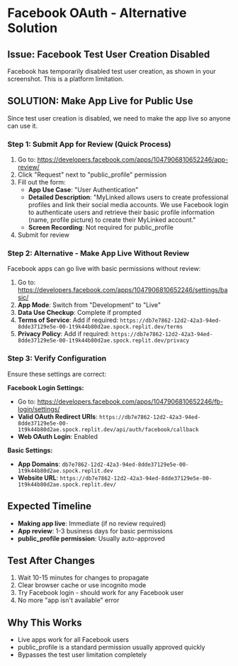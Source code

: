 # Facebook OAuth - Alternative Solution

## Issue: Facebook Test User Creation Disabled
Facebook has temporarily disabled test user creation, as shown in your screenshot. This is a platform limitation.

## SOLUTION: Make App Live for Public Use

Since test user creation is disabled, we need to make the app live so anyone can use it.

### Step 1: Submit App for Review (Quick Process)
1. Go to: https://developers.facebook.com/apps/1047906810652246/app-review/
2. Click "Request" next to "public_profile" permission
3. Fill out the form:
   - **App Use Case**: "User Authentication"
   - **Detailed Description**: "MyLinked allows users to create professional profiles and link their social media accounts. We use Facebook login to authenticate users and retrieve their basic profile information (name, profile picture) to create their MyLinked account."
   - **Screen Recording**: Not required for public_profile
4. Submit for review

### Step 2: Alternative - Make App Live Without Review
Facebook apps can go live with basic permissions without review:

1. Go to: https://developers.facebook.com/apps/1047906810652246/settings/basic/
2. **App Mode**: Switch from "Development" to "Live"
3. **Data Use Checkup**: Complete if prompted
4. **Terms of Service**: Add if required: `https://db7e7862-12d2-42a3-94ed-8dde37129e5e-00-1t9k44b80d2ae.spock.replit.dev/terms`
5. **Privacy Policy**: Add if required: `https://db7e7862-12d2-42a3-94ed-8dde37129e5e-00-1t9k44b80d2ae.spock.replit.dev/privacy`

### Step 3: Verify Configuration
Ensure these settings are correct:

**Facebook Login Settings:**
- Go to: https://developers.facebook.com/apps/1047906810652246/fb-login/settings/
- **Valid OAuth Redirect URIs**: `https://db7e7862-12d2-42a3-94ed-8dde37129e5e-00-1t9k44b80d2ae.spock.replit.dev/api/auth/facebook/callback`
- **Web OAuth Login**: Enabled

**Basic Settings:**
- **App Domains**: `db7e7862-12d2-42a3-94ed-8dde37129e5e-00-1t9k44b80d2ae.spock.replit.dev`
- **Website URL**: `https://db7e7862-12d2-42a3-94ed-8dde37129e5e-00-1t9k44b80d2ae.spock.replit.dev/`

## Expected Timeline
- **Making app live**: Immediate (if no review required)
- **App review**: 1-3 business days for basic permissions
- **public_profile permission**: Usually auto-approved

## Test After Changes
1. Wait 10-15 minutes for changes to propagate
2. Clear browser cache or use incognito mode
3. Try Facebook login - should work for any Facebook user
4. No more "app isn't available" error

## Why This Works
- Live apps work for all Facebook users
- public_profile is a standard permission usually approved quickly
- Bypasses the test user limitation completely